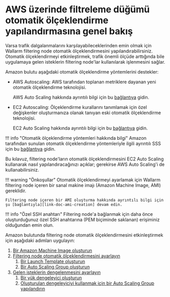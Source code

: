 [link-doc-aws-as]:          https://docs.aws.amazon.com/autoscaling/plans/userguide/what-is-aws-auto-scaling.html
[link-doc-ec2-as]:          https://docs.aws.amazon.com/autoscaling/ec2/userguide/GettingStartedTutorial.html
[link-doc-as-faq]:          https://aws.amazon.com/autoscaling/faqs/

[link-doc-ami-creation]:    create-image.md
[link-doc-asg-guide]:       autoscaling-group-guide.md
[link-doc-lb-guide]:        load-balancing-guide.md
[link-doc-create-template]: autoscaling-group-guide.md#1-creating-a-launch-template
[link-doc-create-asg]:      autoscaling-group-guide.md#2-creating-an-auto-scaling-group
[link-doc-create-lb]:       load-balancing-guide.md#1-creating-a-load-balancer
[link-doc-set-up-asg]:      load-balancing-guide.md#2-setting-up-an-auto-scaling-group-for-using-the-created-balancer


# AWS üzerinde filtreleme düğümü otomatik ölçeklendirme yapılandırmasına genel bakış

Varsa trafik dalgalanmalarını karşılayabileceklerinden emin olmak için Wallarm filtering node otomatik ölçeklendirmesini yapılandırabilirsiniz. Otomatik ölçeklendirmeyi etkinleştirmek, trafik önemli ölçüde arttığında bile uygulamaya gelen isteklerin filtering node'lar kullanılarak işlenmesini sağlar.

Amazon bulutu aşağıdaki otomatik ölçeklendirme yöntemlerini destekler:
*   AWS Autoscaling:
    AWS tarafından toplanan metriklere dayanan yeni otomatik ölçeklendirme teknolojisi.
    
    AWS Auto Scaling hakkında ayrıntılı bilgi için bu [bağlantıya][link-doc-aws-as] gidin. 

*   EC2 Autoscaling:
    Ölçeklendirme kurallarını tanımlamak için özel değişkenler oluşturmanıza olanak tanıyan eski otomatik ölçeklendirme teknolojisi.
    
    EC2 Auto Scaling hakkında ayrıntılı bilgi için bu [bağlantıya][link-doc-ec2-as] gidin. 
    
!!! info "Otomatik ölçeklendirme yöntemleri hakkında bilgi"
    Amazon tarafından sunulan otomatik ölçeklendirme yöntemleriyle ilgili ayrıntılı SSS için bu [bağlantıya][link-doc-as-faq] gidin. 

Bu kılavuz, filtering node'ların otomatik ölçeklendirmesini EC2 Auto Scaling kullanarak nasıl yapılandıracağınızı açıklar; gerekirse AWS Auto Scaling'i de kullanabilirsiniz.

!!! warning "Önkoşullar"
    Otomatik ölçeklendirmeyi ayarlamak için Wallarm filtering node içeren bir sanal makine imajı (Amazon Machine Image, AMI) gereklidir.
    
    Filtering node içeren bir AMI oluşturma hakkında ayrıntılı bilgi için şu [bağlantıyla][link-doc-ami-creation] devam edin.

!!! info "Özel SSH anahtarı"
    Filtering node'a bağlanmak için daha önce oluşturduğunuz özel SSH anahtarına (PEM biçiminde saklanan) erişiminiz olduğundan emin olun.

Amazon bulutunda filtering node otomatik ölçeklendirmesini etkinleştirmek için aşağıdaki adımları uygulayın:

1.  [Bir Amazon Machine Image oluşturun](create-image.md)
1.  [Filtering node otomatik ölçeklendirmesini ayarlayın][link-doc-asg-guide]
    1.  [Bir Launch Template oluşturun][link-doc-create-template]
    2.  [Bir Auto Scaling Group oluşturun][link-doc-create-asg]
1.  [Gelen isteklerin dengelenmesini ayarlayın][link-doc-lb-guide]
    1.  [Bir yük dengeleyici oluşturun][link-doc-create-lb]
    2.  [Oluşturulan dengeleyiciyi kullanmak için bir Auto Scaling Group yapılandırın][link-doc-set-up-asg]
